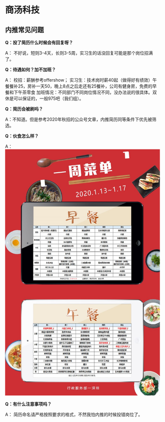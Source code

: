 # 商汤科技

## 内推常见问题

**Q：投了简历什么时候会有回复呀？**

A：
不好说，短则3-4天，长则3-5周，实习生的话没回复可能是那个岗位招满了。

**Q：待遇如何？加不加班？**

A：
校招：薪酬参考offershow；
实习生：技术岗时薪40起（做得好有绩效）午餐餐补25，房补一天50，晚上8点之后走还有25餐补，公司有健身房，免费的早餐和下午茶零食
加班情况：不同部门不同岗位情况不同，没办法说的很具体。双休是可以保证的，一般975吧（我们组）。

**Q：简历会被刷吗？**

A：不知道。但是参考2020年秋招的公众号文章，内推简历同等条件下优先被筛选。


**Q：伙食怎么样？**

A：
![如图](food.png)

**Q：有什么注意事项吗？**

A：
简历命名请严格按照要求的格式，不然我怕内推的时候投错岗位了。